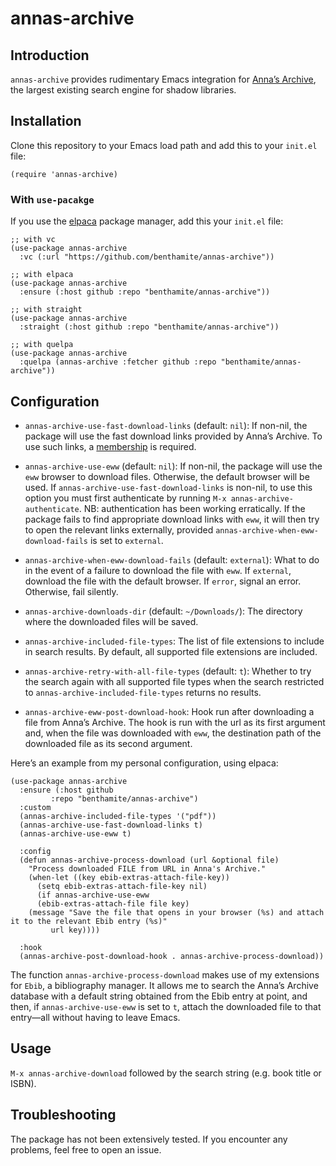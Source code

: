 # annas-archive

## Introduction

`annas-archive` provides rudimentary Emacs integration for [Anna’s Archive](https://annas-archive.org/), the largest existing search engine for shadow libraries.

## Installation

Clone this repository to your Emacs load path and add this to your `init.el` file:

```emacs-lisp
(require 'annas-archive)
```

### With `use-pacakge`

If you use the [elpaca](https://github.com/progfolio/elpaca) package manager, add this your `init.el` file:

```emacs-lisp
;; with vc
(use-package annas-archive
  :vc (:url "https://github.com/benthamite/annas-archive"))

;; with elpaca
(use-package annas-archive
  :ensure (:host github :repo "benthamite/annas-archive"))

;; with straight
(use-package annas-archive
  :straight (:host github :repo "benthamite/annas-archive"))

;; with quelpa
(use-package annas-archive
  :quelpa (annas-archive :fetcher github :repo "benthamite/annas-archive"))
```

## Configuration

- `annas-archive-use-fast-download-links` (default: `nil`): If non-nil, the package will use the fast download links provided by Anna’s Archive. To use such links, a [membership](https://annas-archive.org/donate) is required.

- `annas-archive-use-eww` (default: `nil`): If non-nil, the package will use the `eww` browser to download files. Otherwise, the default browser will be used. If `annas-archive-use-fast-download-links` is non-nil, to use this option you must first authenticate by running `M-x annas-archive-authenticate`. NB: authentication has been working erratically. If the package fails to find appropriate download links with `eww`, it will then try to open the relevant links externally, provided `annas-archive-when-eww-download-fails` is set to `external`.

- `annas-archive-when-eww-download-fails` (default: `external`): What to do in the event of a failure to download the file with `eww`. If `external`, download the file with the default browser. If `error`, signal an error. Otherwise, fail silently.

- `annas-archive-downloads-dir` (default: `~/Downloads/`): The directory where the downloaded files will be saved. 

- `annas-archive-included-file-types`: The list of file extensions to include in search results. By default, all supported file extensions are included.

- `annas-archive-retry-with-all-file-types` (default: `t`): Whether to try the search again with all supported file types when the search restricted to `annas-archive-included-file-types` returns no results.

- `annas-archive-eww-post-download-hook`: Hook run after downloading a file from Anna’s Archive. The hook is run with the url as its first argument and, when the file was downloaded with `eww`, the destination path of the downloaded file as its second argument.

Here’s an example from my personal configuration, using elpaca:

```emacs-lisp
(use-package annas-archive
  :ensure (:host github
		 :repo "benthamite/annas-archive")
  :custom
  (annas-archive-included-file-types '("pdf"))
  (annas-archive-use-fast-download-links t)
  (annas-archive-use-eww t)

  :config
  (defun annas-archive-process-download (url &optional file)
	"Process downloaded FILE from URL in Anna's Archive."
	(when-let ((key ebib-extras-attach-file-key))
	  (setq ebib-extras-attach-file-key nil)
	  (if annas-archive-use-eww
	  (ebib-extras-attach-file file key)
	(message "Save the file that opens in your browser (%s) and attach it to the relevant Ebib entry (%s)"
		 url key))))

  :hook
  (annas-archive-post-download-hook . annas-archive-process-download))
```

The function `annas-archive-process-download` makes use of my extensions for `Ebib`, a bibliography manager. It allows me to search the Anna’s Archive database with a default string obtained from the Ebib entry at point, and then, if `annas-archive-use-eww` is set to `t`, attach the downloaded file to that entry—all without having to leave Emacs.

## Usage

`M-x annas-archive-download` followed by the search string (e.g. book title or ISBN).

## Troubleshooting

The package has not been extensively tested. If you encounter any problems, feel free to open an issue.
